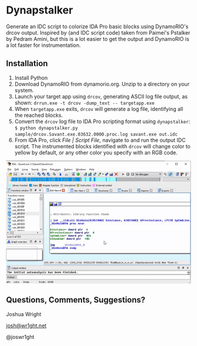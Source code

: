 # Dynapstalker

Generate an IDC script to colorize IDA Pro basic blocks using DynamoRIO's drcov output. Inspired by (and IDC script code) taken from Paimei's Pstalker by Pedram Amini, but this is a lot easier to get the output and DynamoRIO is a lot faster for instrumentation.

## Installation

1. Install Python
2. Download DynamoRIO from dynamorio.org. Unzip to a directory on your system.
3. Launch your target app using `drcov`, generating ASCII log file output, as shown: `drrun.exe -t drcov -dump_text -- targetapp.exe `
4. When `targetapp.exe` exits, `drcov` will generate a log file, identifying all the reached blocks.
5. Convert the `drcov` log file to IDA Pro scripting format using `dynapstalker`: `$ python dynapstalker.py sample/drcov.Savant.exe.03632.0000.proc.log savant.exe out.idc`
6. From IDA Pro, click _File | Script File_, navigate to and run the output IDC script. The instrumented blocks identified with `drcov` will change color to yellow by default, or any other color you specify with an RGB code.

![](idascript-dynapstalker.gif)

## Questions, Comments, Suggestions?

Joshua Wright

josh@wr1ght.net

@joswr1ght
